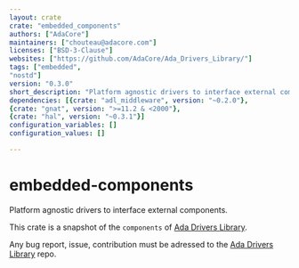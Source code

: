 ```yaml
---
layout: crate
crate: "embedded_components"
authors: ["AdaCore"]
maintainers: ["chouteau@adacore.com"]
licenses: ["BSD-3-Clause"]
websites: ["https://github.com/AdaCore/Ada_Drivers_Library/"]
tags: ["embedded",
"nostd"]
version: "0.3.0"
short_description: "Platform agnostic drivers to interface external components"
dependencies: [{crate: "adl_middleware", version: "~0.2.0"},
{crate: "gnat", version: ">=11.2 & <2000"},
{crate: "hal", version: "~0.3.1"}]
configuration_variables: []
configuration_values: []

---
```

# embedded-components

Platform agnostic drivers to interface external components.

This crate is a snapshot of the `components` of [Ada Drivers
Library](https://github.com/AdaCore/Ada_Drivers_Library/tree/master/components).

Any bug report, issue, contribution must be adressed to the [Ada Drivers
Library](https://github.com/AdaCore/Ada_Drivers_Library/) repo.



